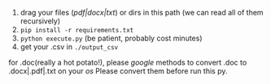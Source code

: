 1. drag your files (*pdf|docx|txt*) or dirs in this path (we can read all of them recursively)
2. `pip install -r requirements.txt`
3. `python execute.py` (be patient, probably cost minutes)
4. get your .csv in `./output_csv`

for .doc(really a hot potato!), please *google* methods to convert .doc to .docx|.pdf|.txt on your *os*
Please convert them before run this py.


